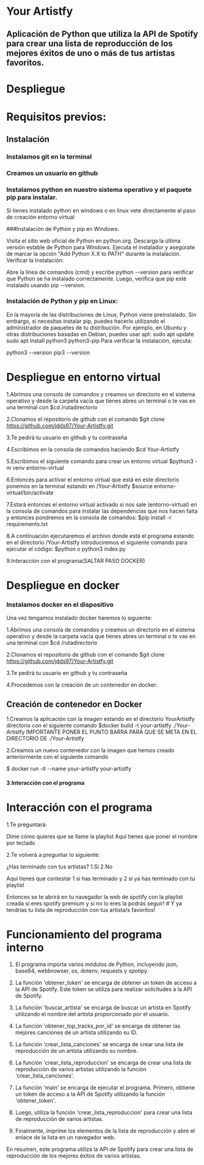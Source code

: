 # Your Artistfy
## Aplicación de Python que utiliza la API de Spotify para crear una lista de reproducción de los mejores éxitos de uno o más de tus artistas favoritos. 

# Despliegue

# Requisitos previos:
## Instalación 
### Instalamos git en la terminal 
### Creamos un usuario en github
### Instalamos python en nuestro sistema operativo y el paquete pip para instalar.
Si tienes instalado python en windows o en linux vete directamente al paso de creación entorno virtual

###Instalación de Python y pip en Windows:

Visita el sitio web oficial de Python en python.org.
Descarga la última versión estable de Python para Windows.
Ejecuta el instalador y asegúrate de marcar la opción "Add Python X.X to PATH" durante la instalación.
Verificar la Instalación:

Abre la línea de comandos (cmd) y escribe python --version para verificar que Python se ha instalado correctamente.
Luego, verifica que pip esté instalado usando pip --version.

### Instalación de Python y pip en Linux:
En la mayoría de las distribuciones de Linux, Python viene preinstalado. Sin embargo, si necesitas instalar pip, puedes hacerlo utilizando el administrador de paquetes de tu distribución. Por ejemplo, en Ubuntu y otras distribuciones basadas en Debian, puedes usar apt:
sudo apt update
sudo apt install python3 python3-pip
Para verificar la instalación, ejecuta:

python3 --version
pip3 --version


# Despliegue en entorno virtual 

1.Abrimos una consola de comandos y creamos un directorio en el sistema operativo y desde la carpeta vacía que tienes abres un terminal o te vas en una terminal con $cd /rutadirectorio

2.Clonamos el repositorio de github con el comando $git clone https://github.com/jdds97/Your-Artistfy.git

3.Te pedirá tu usuario en github y tu contraseña

4.Escribimos en la consola de comandos haciendo 
$cd Your-Artistfy

5.Escribimos el siguiente comando para crear un entorno virtual
$python3 -m venv entorno-virtual

6.Entonces para activar el entorno virtual que está en este directorio ponemos en la terminal estando en /Your-Artistfy 
$source entorno-virtual/bin/activate

7.Estará entonces el entorno virtual activado si nos sale (entorno-virtual) en la consola de comandos para instalar las dependencias que nos hacen falta y entonces pondremos en la consola de comandos:
$pip install -r requirements.txt  

8.A continuación ejecutaremos el archivo donde está el programa estando en el directorio /Your-Artistfy introduciremos el siguiente comando para ejecutar el código:
$python o python3 index.py 

9.Interacción con el programa(SALTAR PASO DOCKER)

# Despliegue en docker 
### Instalamos docker en el dispositivo 
Una vez tengamos instalado docker haremos lo siguiente:

1.Abrimos una consola de comandos y creamos un directorio en el sistema operativo y desde la carpeta vacía que tienes abres un terminal o te vas en una terminal con $cd /rutadirectorio

2.Clonamos el repositorio de github con el comando $git clone https://github.com/jdds97/Your-Artistfy.git

3.Te pedirá tu usuario en github y tu contraseña

4.Procedemos con la creación de un contenedor en docker:

## Creación de contenedor en  Docker

1.Creamos la aplicación con la imagen estando en el directorio YourArtistfy directorio con el siguiente comando 
$docker build -t your-artistfy ./Your-Artistfy 
IMPORTANTE PONER EL PUNTO BARRA PARA QUE SE META EN EL DIRECTORIO DE ./Your-Artistfy  


2.Creamos un nuevo contenedor con la imagen que hemos creado anteriormente con el siguiente comando

$ docker run -it --name your-artistfy your-artistfy

#### 3.Interacción con el programa
# Interacción con el programa 
1.Te preguntará:

<p>
Dime cómo quieres que se llame la playlist
Aquí tienes que poner el nombre por teclado 
</p>

2.Te volverá a preguntar lo siguiente:

<p>¿Has terminado con tus artistas?
1.Si
2.No

Aquí tienes que contestar 1 si has terminado y 2 si ya has terminado con tu playlist
</p>
Entonces se te abrirá en tu navegador la web de spotify con la playlist creada si eres spotify premium y si no lo eres la podrás seguir!
# Y ya tendrías tu lista de reproducción con tus artista/s favoritos!

# Funcionamiento del programa interno

1. El programa importa varios módulos de Python, incluyendo json, base64, webbrowser, os, dotenv, requests y spotipy.

2. La función 'obtener_token' se encarga de obtener un token de acceso a la API de Spotify. Este token se utiliza para realizar solicitudes a la API de Spotify.

3. La función 'buscar_artista' se encarga de buscar un artista en Spotify utilizando el nombre del artista proporcionado por el usuario.

4. La función 'obtener_top_tracks_por_id' se encarga de obtener las mejores canciones de un artista utilizando su ID.

5. La función 'crear_lista_canciones' se encarga de crear una lista de reproducción de un artista utilizando su nombre.

6. La función 'crear_lista_reproduccion' se encarga de crear una lista de reproducción de varios artistas utilizando la función 'crear_lista_canciones'.

7. La función 'main' se encarga de ejecutar el programa. Primero, obtiene un token de acceso a la API de Spotify utilizando la función 'obtener_token'.

8. Luego, utiliza la función 'crear_lista_reproduccion' para crear una lista de reproducción de varios artistas.

9.  Finalmente, imprime los elementos de la lista de reproducción y abre el enlace de la lista en un navegador web.


En resumen, este programa utiliza la API de Spotify para crear una lista de reproducción de los mejores éxitos de varios artistas.
